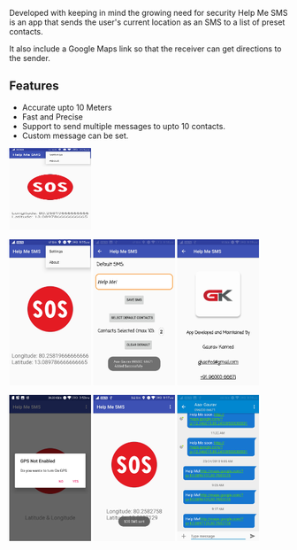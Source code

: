 
Developed with keeping in mind the growing need for security Help Me SMS is an app that sends the user's current location as an SMS to a list of preset contacts. 

It also include a Google Maps link so that the receiver can get directions to the sender.

## Features
- Accurate upto 10 Meters
- Fast and Precise
- Support to send multiple messages to upto 10 contacts.
- Custom message can be set.



<a href="url"><img src="https://github.com/GauravKanted/Help-Me-SMS/blob/master/Screenshots/SS1.jpeg" height="148" width="148" ></a>

<img src="https://github.com/GauravKanted/Help-Me-SMS/blob/master/Screenshots/SS1.jpeg" width="148">   <img src="https://github.com/GauravKanted/Help-Me-SMS/blob/master/Screenshots/SS2.jpeg" width="148">        <img src="https://github.com/GauravKanted/Help-Me-SMS/blob/master/Screenshots/SS3.jpeg" width="148">

<img src="https://github.com/GauravKanted/Help-Me-SMS/blob/master/Screenshots/SS4.jpeg" width="148">   <img src="https://github.com/GauravKanted/Help-Me-SMS/blob/master/Screenshots/SS5.jpeg" width="148">        <img src="https://github.com/GauravKanted/Help-Me-SMS/blob/master/Screenshots/SS6.jpeg" width="148">



